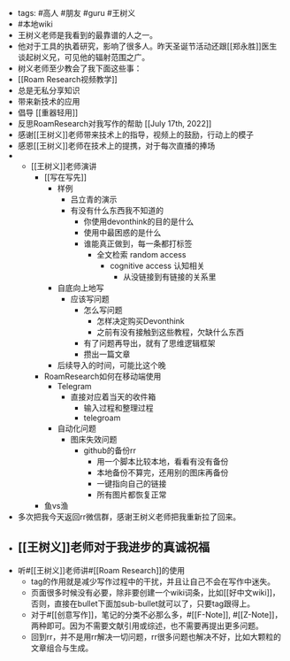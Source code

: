 - tags: #高人 #朋友  #guru #王树义
- #本地wiki
- 王树义老师是我看到的最靠谱的人之一。
- 他对于工具的执着研究，影响了很多人。昨天圣诞节活动还跟[[郑永胜]]医生谈起树义兄，可见他的辐射范围之广。
- 树义老师至少教会了我下面这些事：
- [[Roam Research视频教学]]
- 总是无私分享知识
- 带来新技术的应用
- 倡导 [[重器轻用]]
- 反思RoamResearch对我写作的帮助 [[July 17th, 2022]]
- 感谢[[王树义]]老师带来技术上的指导，视频上的鼓励，行动上的模子
- 感恩[[王树义]]老师在技术上的提携，对于每次直播的捧场
- - [[王树义]]老师演讲
    - [[写在写先]]
        - 样例
            - 吕立青的演示
            - 有没有什么东西我不知道的
                - 你使用devonthink的目的是什么
                - 使用中最困惑的是什么
                - 谁能真正做到，每一条都打标签
                    - 全文检索 random access
                        - cognitive access 认知相关
                            - 从没链接到有链接的关系里
        - 自底向上地写
            - 应该写问题
                - 怎么写问题
                    - 怎样决定购买Devonthink
                    - 之前有没有接触到这些教程，欠缺什么东西
                - 有了问题再导出，就有了思维逻辑框架
                - 攒出一篇文章
        - 后续导入的时间，可能比这个晚
    - RoamResearch如何在移动端使用
        - Telegram
            - 直接对应着当天的收件箱
                - 输入过程和整理过程
                - telegroam
        - 自动化问题
            - 图床失效问题
                - github的备份rr
                    - 用一个脚本比较本地，看看有没有备份
                    - 本地备份不算完，还用别的图床再备份
                    - 一键指向自己的链接
                    - 所有图片都恢复正常
    - 鱼vs渔
- 多次把我今天返回rr微信群，感谢王树义老师把我重新拉了回来。
- [[王树义]]老师对于我进步的真诚祝福
    - 
- 听#[[王树义]]老师讲#[[Roam Research]]的使用
    - tag的作用就是减少写作过程中的干扰，并且让自己不会在写作中迷失。
    - 页面很多时候没有必要，除非要创建一个wiki词条，比如[[好中文wiki]]，否则，直接在bullet下面加sub-bullet就可以了，只要tag跟得上。
    - 对于#[[创意写作]]，笔记的分类不必那么多，#[[F-Note]], #[[Z-Note]]，两种即可。因为不需要文献引用或综述，也不需要再提出更多问题。
    - 回到rr，并不是用rr解决一切问题，rr很多问题也解决不好，比如大颗粒的文章组合与生成。
